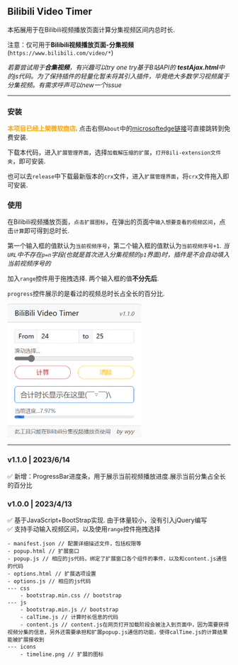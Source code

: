 ## Bilibili Video Timer
本拓展用于在Bilibili视频播放页面计算分集视频区间内总时长.

注意：仅可用于**Bilibili视频播放页面-分集视频**(`https://www.bilibili.com/video/*`)

*若要尝试用于**合集视频**，有兴趣可以try one try基于B站API的 **testAjax.html**中的js代码。为了保持插件的轻量化暂未将其引入插件，毕竟绝大多数学习视频属于分集视频。有需求呼声可以new一个issue*

---
### 安装
<font color=orange>**本项目已经上架微软商店**</font>. 点击右侧`About`中的<a href="https://microsoftedge.microsoft.com/addons/detail/bilibili-video-timer/kjginbekfcfdnfjhnophpcdjoojnfabn" target="_blank">microsoftedge链接</a>可直接跳转到免费安装.

下载本代码，进入`扩展管理界面`，选择`加载解压缩的扩展`，`打开Bili-extension文件夹`，即可安装.

也可以去`release`中下载最新版本的`crx`文件，进入`扩展管理界面`，将`crx`文件拖入即可安装.

### 使用
在Bilibili视频播放页面，`点击扩展图标`，在弹出的页面中`输入想要查看的视频区间`，点击`计算`即可得到总时长. 

第一个输入框的值默认为`当前视频序号`，第二个输入框的值默认为`当前视频序号+1`. *当`URL`中不存在`p=n`字段(也就是首次进入分集视频的`p1`界面)时，插件是不会自动填入当前视频序号的*

加入`range`控件用于拖拽选择. 两个输入框的值**不分先后**.

`progress`控件展示的是看过的视频总时长占全长的百分比.

<img src='./img/index.png' style="width:60%"> 

---

### v1.1.0 | 2023/6/14
✅ 新增：ProgressBar进度条，用于展示当前视频播放进度.展示当前分集占全长的百分比

### v1.0.0 | 2023/4/13 
✅ 基于JavaScript+BootStrap实现. 由于体量较小，没有引入jQuery编写 <br>
✅ 支持手动输入视频区间，以及使用`range`控件拖拽选择

```
- manifest.json // 配置详细描述文件，包括权限等
- popup.html // 扩展窗口
- popup.js // 相应的js代码，绑定了扩展窗口各个组件的事件，以及和content.js通信的代码
- options.html // 扩展选项设置
- options.js // 相应的js代码
--- css
    - bootstrap.min.css // bootstrap
--- js
    - bootstrap.min.js // bootstrap
    - calTime.js // 计算时长信息的代码
    - content.js // content.js在网页打开加载阶段会被注入到页面中，因为需要获得视频分集的信息，另外还需要承担和扩展popup.js通信的功能，使得calTime.js的计算结果能被扩展接收到
--- icons
    - timeline.png // 扩展的图标
```